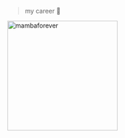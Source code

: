> my career 🐢

<img height="248" alt="mambaforever" src="https://user-images.githubusercontent.com/3191641/159613302-c895e740-7d60-44e1-81ee-64613fce3728.png">
